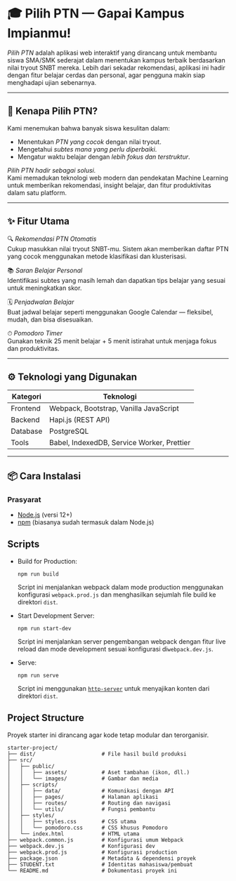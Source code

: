 # 🎓 Pilih PTN — Gapai Kampus Impianmu!

_Pilih PTN_ adalah aplikasi web interaktif yang dirancang untuk membantu siswa SMA/SMK sederajat dalam menentukan kampus terbaik berdasarkan nilai tryout SNBT mereka. Lebih dari sekadar rekomendasi, aplikasi ini hadir dengan fitur belajar cerdas dan personal, agar pengguna makin siap menghadapi ujian sebenarnya.

---

## 🚀 Kenapa Pilih PTN?

Kami menemukan bahwa banyak siswa kesulitan dalam:

- Menentukan _PTN yang cocok_ dengan nilai tryout.
- Mengetahui _subtes mana yang perlu diperbaiki_.
- Mengatur waktu belajar dengan _lebih fokus dan terstruktur_.

_Pilih PTN hadir sebagai solusi._  
Kami memadukan teknologi web modern dan pendekatan Machine Learning untuk memberikan rekomendasi, insight belajar, dan fitur produktivitas dalam satu platform.

---

## ✨ Fitur Utama

🔍 _Rekomendasi PTN Otomatis_  
Cukup masukkan nilai tryout SNBT-mu. Sistem akan memberikan daftar PTN yang cocok menggunakan metode klasifikasi dan klusterisasi.

📚 _Saran Belajar Personal_  
Identifikasi subtes yang masih lemah dan dapatkan tips belajar yang sesuai untuk meningkatkan skor.

🗓 _Penjadwalan Belajar_  
Buat jadwal belajar seperti menggunakan Google Calendar — fleksibel, mudah, dan bisa disesuaikan.

⏱ _Pomodoro Timer_  
Gunakan teknik 25 menit belajar + 5 menit istirahat untuk menjaga fokus dan produktivitas.

---

## ⚙ Teknologi yang Digunakan

| Kategori | Teknologi                                  |
| -------- | ------------------------------------------ |
| Frontend | Webpack, Bootstrap, Vanilla JavaScript     |
| Backend  | Hapi.js (REST API)                         |
| Database | PostgreSQL                                 |
| Tools    | Babel, IndexedDB, Service Worker, Prettier |

---

## 📦 Cara Instalasi

### Prasyarat

- [Node.js](https://nodejs.org/) (versi 12+)
- [npm](https://www.npmjs.com/) (biasanya sudah termasuk dalam Node.js)

## Scripts

- Build for Production:

  ```shell
  npm run build
  ```

  Script ini menjalankan webpack dalam mode production menggunakan konfigurasi `webpack.prod.js` dan menghasilkan sejumlah file build ke direktori `dist`.

- Start Development Server:

  ```shell
  npm run start-dev
  ```

  Script ini menjalankan server pengembangan webpack dengan fitur live reload dan mode development sesuai konfigurasi di`webpack.dev.js`.

- Serve:
  ```shell
  npm run serve
  ```
  Script ini menggunakan [`http-server`](https://www.npmjs.com/package/http-server) untuk menyajikan konten dari direktori `dist`.

## Project Structure

Proyek starter ini dirancang agar kode tetap modular dan terorganisir.

```text
starter-project/
├── dist/                     # File hasil build produksi
├── src/
│   ├── public/
│   │   ├── assets/           # Aset tambahan (ikon, dll.)
│   │   └── images/           # Gambar dan media
│   ├── scripts/
│   │   ├── data/             # Komunikasi dengan API
│   │   ├── pages/            # Halaman aplikasi
│   │   ├── routes/           # Routing dan navigasi
│   │   └── utils/            # Fungsi pembantu
│   ├── styles/
│   │   ├── styles.css        # CSS utama
│   │   └── pomodoro.css      # CSS khusus Pomodoro
│   └── index.html            # HTML utama
├── webpack.common.js         # Konfigurasi umum Webpack
├── webpack.dev.js            # Konfigurasi dev
├── webpack.prod.js           # Konfigurasi production
├── package.json              # Metadata & dependensi proyek
├── STUDENT.txt               # Identitas mahasiswa/pembuat
└── README.md                 # Dokumentasi proyek ini
```
